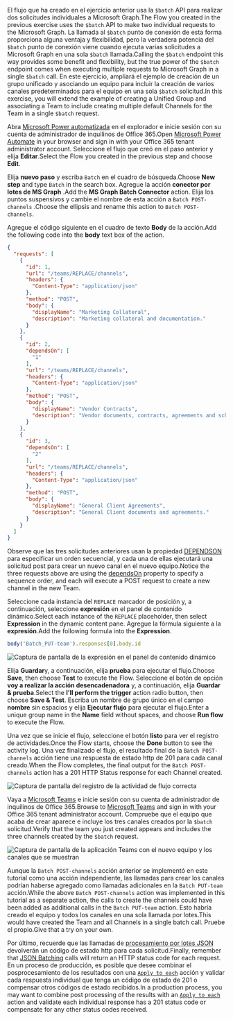 <!-- markdownlint-disable MD002 MD041 -->

<span data-ttu-id="dd38b-101">El flujo que ha creado en el ejercicio anterior usa la `$batch` API para realizar dos solicitudes individuales a Microsoft Graph.</span><span class="sxs-lookup"><span data-stu-id="dd38b-101">The Flow you created in the previous exercise uses the `$batch` API to make two individual requests to the Microsoft Graph.</span></span> <span data-ttu-id="dd38b-102">La llamada al `$batch` punto de conexión de esta forma proporciona alguna ventaja y flexibilidad, pero la verdadera potencia del `$batch` punto de conexión viene cuando ejecuta varias solicitudes a Microsoft Graph en una sola `$batch` llamada.</span><span class="sxs-lookup"><span data-stu-id="dd38b-102">Calling the `$batch` endpoint this way provides some benefit and flexibility, but the true power of the `$batch` endpoint comes when executing multiple requests to Microsoft Graph in a single `$batch` call.</span></span> <span data-ttu-id="dd38b-103">En este ejercicio, ampliará el ejemplo de creación de un grupo unificado y asociando un equipo para incluir la creación de varios canales predeterminados para el equipo en una sola `$batch` solicitud.</span><span class="sxs-lookup"><span data-stu-id="dd38b-103">In this exercise, you will extend the example of creating a Unified Group and associating a Team to include creating multiple default Channels for the Team in a single `$batch` request.</span></span>

<span data-ttu-id="dd38b-104">Abra [Microsoft Power automatizada](https://flow.microsoft.com) en el explorador e inicie sesión con su cuenta de administrador de inquilinos de Office 365.</span><span class="sxs-lookup"><span data-stu-id="dd38b-104">Open [Microsoft Power Automate](https://flow.microsoft.com) in your browser and sign in with your Office 365 tenant administrator account.</span></span> <span data-ttu-id="dd38b-105">Seleccione el flujo que creó en el paso anterior y elija **Editar**.</span><span class="sxs-lookup"><span data-stu-id="dd38b-105">Select the Flow you created in the previous step and choose **Edit**.</span></span>

<span data-ttu-id="dd38b-106">Elija **nuevo paso** y escriba `Batch` en el cuadro de búsqueda.</span><span class="sxs-lookup"><span data-stu-id="dd38b-106">Choose **New step** and type `Batch` in the search box.</span></span> <span data-ttu-id="dd38b-107">Agregue la acción **conector por lotes de MS Graph** .</span><span class="sxs-lookup"><span data-stu-id="dd38b-107">Add the **MS Graph Batch Connector** action.</span></span> <span data-ttu-id="dd38b-108">Elija los puntos suspensivos y cambie el nombre de esta acción a `Batch POST-channels` .</span><span class="sxs-lookup"><span data-stu-id="dd38b-108">Choose the ellipsis and rename this action to `Batch POST-channels`.</span></span>

<span data-ttu-id="dd38b-109">Agregue el código siguiente en el cuadro de texto **Body** de la acción.</span><span class="sxs-lookup"><span data-stu-id="dd38b-109">Add the following code into the **body** text box of the action.</span></span>

```json
{
  "requests": [
    {
      "id": 1,
      "url": "/teams/REPLACE/channels",
      "headers": {
        "Content-Type": "application/json"
      },
      "method": "POST",
      "body": {
        "displayName": "Marketing Collateral",
        "description": "Marketing collateral and documentation."
      }
    },
    {
      "id": 2,
      "dependsOn": [
        "1"
      ],
      "url": "/teams/REPLACE/channels",
      "headers": {
        "Content-Type": "application/json"
      },
      "method": "POST",
      "body": {
        "displayName": "Vendor Contracts",
        "description": "Vendor documents, contracts, agreements and schedules."
      }
    },
    {
      "id": 3,
      "dependsOn": [
        "2"
      ],
      "url": "/teams/REPLACE/channels",
      "headers": {
        "Content-Type": "application/json"
      },
      "method": "POST",
      "body": {
        "displayName": "General Client Agreements",
        "description": "General Client documents and agreements."
      }
    }
  ]
}
```

<span data-ttu-id="dd38b-110">Observe que las tres solicitudes anteriores usan la propiedad [DEPENDSON](https://docs.microsoft.com/graph/json-batching#sequencing-requests-with-the-dependson-property) para especificar un orden secuencial, y cada una de ellas ejecutará una solicitud post para crear un nuevo canal en el nuevo equipo.</span><span class="sxs-lookup"><span data-stu-id="dd38b-110">Notice the three requests above are using the [dependsOn](https://docs.microsoft.com/graph/json-batching#sequencing-requests-with-the-dependson-property) property to specify a sequence order, and each will execute a POST request to create a new channel in the new Team.</span></span>

<span data-ttu-id="dd38b-111">Seleccione cada instancia del `REPLACE` marcador de posición y, a continuación, seleccione **expresión** en el panel de contenido dinámico.</span><span class="sxs-lookup"><span data-stu-id="dd38b-111">Select each instance of the `REPLACE` placeholder, then select **Expression** in the dynamic content pane.</span></span> <span data-ttu-id="dd38b-112">Agregue la fórmula siguiente a la **expresión**.</span><span class="sxs-lookup"><span data-stu-id="dd38b-112">Add the following formula into the **Expression**.</span></span>

```js
body('Batch_PUT-team').responses[0].body.id
```

![Captura de pantalla de la expresión en el panel de contenido dinámico](./images/dynamic-expression.png)

<span data-ttu-id="dd38b-114">Elija **Guardar**y, a continuación, elija **prueba** para ejecutar el flujo.</span><span class="sxs-lookup"><span data-stu-id="dd38b-114">Choose **Save**, then choose **Test** to execute the Flow.</span></span> <span data-ttu-id="dd38b-115">Seleccione el botón de opción **voy a realizar la acción desencadenadora** y, a continuación, elija **Guardar & prueba**.</span><span class="sxs-lookup"><span data-stu-id="dd38b-115">Select the **I'll perform the trigger** action radio button, then choose **Save & Test**.</span></span> <span data-ttu-id="dd38b-116">Escriba un nombre de grupo único en el campo **nombre** sin espacios y elija **Ejecutar flujo** para ejecutar el flujo.</span><span class="sxs-lookup"><span data-stu-id="dd38b-116">Enter a unique group name in the **Name** field without spaces, and choose **Run flow** to execute the Flow.</span></span>

<span data-ttu-id="dd38b-117">Una vez que se inicie el flujo, seleccione el botón **listo** para ver el registro de actividades.</span><span class="sxs-lookup"><span data-stu-id="dd38b-117">Once the Flow starts, choose the **Done** button to see the activity log.</span></span> <span data-ttu-id="dd38b-118">Una vez finalizado el flujo, el resultado final de la `Batch POST-channels` acción tiene una respuesta de estado http de 201 para cada canal creado.</span><span class="sxs-lookup"><span data-stu-id="dd38b-118">When the Flow completes, the final output for the `Batch POST-channels` action has a 201 HTTP Status response for each Channel created.</span></span>

![Captura de pantalla del registro de la actividad de flujo correcta](./images/batch-success.png)

<span data-ttu-id="dd38b-120">Vaya a [Microsoft Teams](https://teams.microsoft.com) e inicie sesión con su cuenta de administrador de inquilinos de Office 365.</span><span class="sxs-lookup"><span data-stu-id="dd38b-120">Browse to [Microsoft Teams](https://teams.microsoft.com) and sign in with your Office 365 tenant administrator account.</span></span> <span data-ttu-id="dd38b-121">Compruebe que el equipo que acaba de crear aparece e incluye los tres canales creados por la `$batch` solicitud.</span><span class="sxs-lookup"><span data-stu-id="dd38b-121">Verify that the team you just created appears and includes the three channels created by the `$batch` request.</span></span>

![Captura de pantalla de la aplicación Teams con el nuevo equipo y los canales que se muestran](./images/team-channels.png)

<span data-ttu-id="dd38b-123">Aunque la `Batch POST-channels` acción anterior se implementó en este tutorial como una acción independiente, las llamadas para crear los canales podrían haberse agregado como llamadas adicionales en la `Batch PUT-team` acción.</span><span class="sxs-lookup"><span data-stu-id="dd38b-123">While the above `Batch POST-channels` action was implemented in this tutorial as a separate action, the calls to create the channels could have been added as additional calls in the `Batch PUT-team` action.</span></span> <span data-ttu-id="dd38b-124">Esto habría creado el equipo y todos los canales en una sola llamada por lotes.</span><span class="sxs-lookup"><span data-stu-id="dd38b-124">This would have created the Team and all Channels in a single batch call.</span></span> <span data-ttu-id="dd38b-125">Pruebe el propio.</span><span class="sxs-lookup"><span data-stu-id="dd38b-125">Give that a try on your own.</span></span>

<span data-ttu-id="dd38b-126">Por último, recuerde que las llamadas de [procesamiento por lotes JSON](https://docs.microsoft.com/graph/json-batching) devolverán un código de estado http para cada solicitud.</span><span class="sxs-lookup"><span data-stu-id="dd38b-126">Finally, remember that [JSON Batching](https://docs.microsoft.com/graph/json-batching) calls will return an HTTP status code for each request.</span></span> <span data-ttu-id="dd38b-127">En un proceso de producción, es posible que desee combinar el posprocesamiento de los resultados con una [`Apply to each`](https://docs.microsoft.com/power-automate/apply-to-each) acción y validar cada respuesta individual que tenga un código de estado de 201 o compensar otros códigos de estado recibidos.</span><span class="sxs-lookup"><span data-stu-id="dd38b-127">In a production process, you may want to combine post processing of the results with an [`Apply to each`](https://docs.microsoft.com/power-automate/apply-to-each) action and validate each individual response has a 201 status code or compensate for any other status codes received.</span></span>
